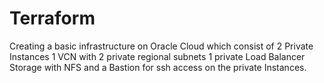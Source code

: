 # Terraform
Creating a basic infrastructure on Oracle Cloud which consist of 2 Private Instances 1 VCN with 2 private regional subnets 1 private Load Balancer 
Storage with NFS and a Bastion for ssh access on the private Instances.

